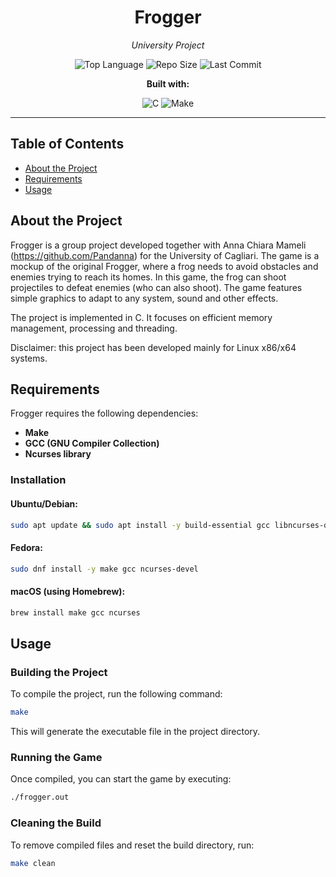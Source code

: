 <h1 align="center">Frogger</h1>

<p align="center">
  <em>University Project</em>
</p>

<p align="center">
  <img src="https://img.shields.io/github/languages/top/alesmag/Frogger" alt="Top Language">
  <img src="https://img.shields.io/github/repo-size/alesmag/Frogger" alt="Repo Size">
  <img src="https://img.shields.io/github/last-commit/alesmag/Frogger" alt="Last Commit">
</p>

<p align="center">
  <strong>Built with:</strong>
</p>

<p align="center">
  <img src="https://img.shields.io/badge/C-gray" alt="C">
  <img src="https://img.shields.io/badge/Make-yellow" alt="Make">
</p>

---

## Table of Contents

- [About the Project](#about-the-project)
- [Requirements](#requirements)
- [Usage](#usage)

## About the Project

Frogger is a group project developed together with Anna Chiara Mameli (https://github.com/Pandanna) for the University of Cagliari. The game is a mockup of the original Frogger, where a frog needs to avoid obstacles and enemies trying to reach its homes. In this game, the frog can shoot projectiles
to defeat enemies (who can also shoot). The game features simple graphics to adapt to any system, sound and other effects. 

The project is implemented in C. It focuses on efficient memory management, processing and threading.

Disclaimer: this project has been developed mainly for Linux x86/x64 systems. 

## Requirements

Frogger requires the following dependencies:

- **Make**
- **GCC (GNU Compiler Collection)**
- **Ncurses library**

### Installation

#### Ubuntu/Debian:
```sh
sudo apt update && sudo apt install -y build-essential gcc libncurses-dev libncursesw-dev
```

#### Fedora:
```sh
sudo dnf install -y make gcc ncurses-devel
```

#### macOS (using Homebrew):
```sh
brew install make gcc ncurses
```

## Usage

### Building the Project
To compile the project, run the following command:
```sh
make
```
This will generate the executable file in the project directory.

### Running the Game
Once compiled, you can start the game by executing:
```sh
./frogger.out
```

### Cleaning the Build
To remove compiled files and reset the build directory, run:
```sh
make clean
```
